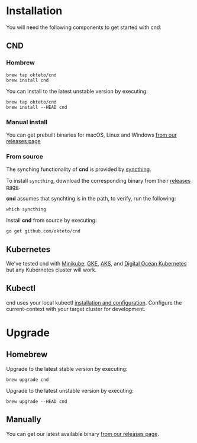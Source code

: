 # Installation

You will need the following components to get started with cnd:

## CND

### Hombrew

```console
brew tap okteto/cnd
brew install cnd
```

You can install to the latest unstable version by executing:
```console
brew tap okteto/cnd
brew install --HEAD cnd
```

### Manual install

You can get prebuilt binaries for macOS, Linux and Windows [from our releases page](https://github.com/okteto/cnd/releases/latest)


### From source

The synching functionality of **cnd** is provided by [syncthing](https://docs.syncthing.net).

To install `syncthing`, download the corresponding binary from their [releases page](https://github.com/syncthing/syncthing/releases).

**cnd** assumes that synchting is in the path, to verify, run the following:
```console
which syncthing
```

Install **cnd** from source by executing:

```console
go get github.com/okteto/cnd
```

## Kubernetes
We've tested cnd with [Minikube](https://kubernetes.io/docs/tasks/tools/install-minikube/), [GKE](https://cloud.google.com/kubernetes-engine/), [AKS](https://azure.microsoft.com/en-us/services/kubernetes-service/), and [Digital Ocean Kubernetes](https://www.digitalocean.com/products/kubernetes/) but any Kubernetes cluster will work. 


## Kubectl
cnd uses your local kubectl [installation and configuration](https://kubernetes.io/docs/tasks/tools/install-kubectl). Configure the current-context with your target cluster for development.

# Upgrade

## Homebrew
Upgrade to the latest stable version by executing:
```console
brew upgrade cnd
```

Upgrade to the latest unstable version by executing:
```console
brew upgrade --HEAD cnd
```

## Manually 
You can get our latest available binary [from our releases page](https://github.com/okteto/cnd/releases/latest). 
